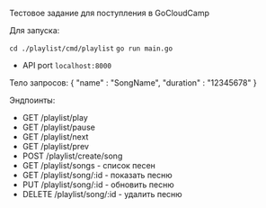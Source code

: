 Тестовое задание для поступления в GoCloudCamp

Для запуска:

`cd ./playlist/cmd/playlist`
`go run main.go`

- API port `localhost:8000`

Тело запросов: { "name" : "SongName", "duration" : "12345678" }

Эндпоинты:

- GET /playlist/play
- GET /playlist/pause
- GET /playlist/next
- GET /playlist/prev
- POST /playlist/create/song
- GET /playlist/songs - список песен
- GET /playlist/song/:id - показать песню
- PUT /playlist/song/:id - обновить песню
- DELETE /playlist/song/:id - удалить песню